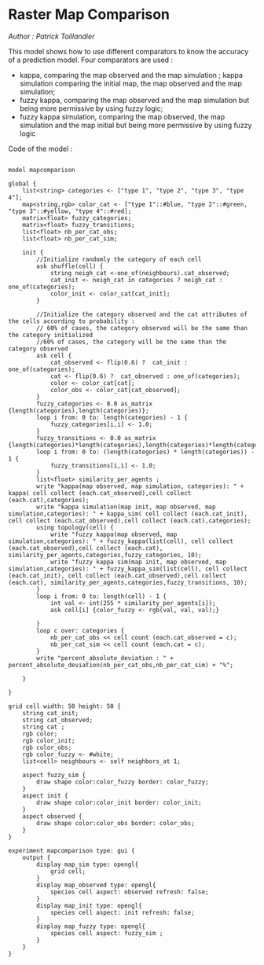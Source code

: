[//]: # (keyword|operator_in)
[//]: # (keyword|operator_as_matrix)
[//]: # (keyword|operator_kappa)
[//]: # (keyword|operator_kappa_sim)
[//]: # (keyword|operator_fuzzy_kappa)
[//]: # (keyword|operator_fuzzy_kappa_sim)
[//]: # (keyword|operator_percent_absolute_deviation)
[//]: # (keyword|statement_put)
[//]: # (keyword|statement_using)
[//]: # (keyword|type_matrix)
[//]: # (keyword|type_topology)
[//]: # (keyword|concept_grid)
[//]: # (keyword|concept_comparison)
[//]: # (keyword|concept_raster)
[//]: # (keyword|concept_statistic)
# Raster Map Comparison


_Author : Patrick Taillandier_

This model shows how to use different comparators to know the accuracy of a prediction model. Four comparators are used :
- kappa, comparing the map observed and the map simulation ; kappa simulation comparing the initial map, the map observed and the map simulation;
- fuzzy kappa, comparing the map observed and the map simulation but being more permissive by using fuzzy logic;
- fuzzy kappa simulation, comparing the map observed, the map simulation and the map initial but being more permissive by using fuzzy logic


Code of the model : 

```

model mapcomparison

global {
	list<string> categories <- ["type 1", "type 2", "type 3", "type 4"];
	map<string,rgb> color_cat <- ["type 1"::#blue, "type 2"::#green, "type 3"::#yellow, "type 4"::#red];
	matrix<float> fuzzy_categories;
	matrix<float> fuzzy_transitions;
	list<float> nb_per_cat_obs;
	list<float> nb_per_cat_sim;
	 
	init {
		//Initialize randomly the category of each cell
		ask shuffle(cell) {
			string neigh_cat <-one_of(neighbours).cat_observed;
			cat_init <- neigh_cat in categories ? neigh_cat : one_of(categories);
			color_init <- color_cat[cat_init];
		}
		
		//Initialize the category observed and the cat attributes of the cells according to probability : 
		// 60% of cases, the category observed will be the same than the category initialized
		//60% of cases, the category will be the same than the category observed
		ask cell {
			cat_observed <- flip(0.6) ?  cat_init : one_of(categories);
			cat <- flip(0.6) ?  cat_observed : one_of(categories);
			color <- color_cat[cat];
			color_obs <- color_cat[cat_observed];
		}
		fuzzy_categories <- 0.0 as_matrix {length(categories),length(categories)};
		loop i from: 0 to: length(categories) - 1 {
			fuzzy_categories[i,i] <- 1.0;
		}
		fuzzy_transitions <- 0.0 as_matrix {length(categories)*length(categories),length(categories)*length(categories)};
		loop i from: 0 to: (length(categories) * length(categories)) - 1 {
			fuzzy_transitions[i,i] <- 1.0;	
		}
		list<float> similarity_per_agents ;
		write "kappa(map observed, map simulation, categories): " + kappa( cell collect (each.cat_observed),cell collect (each.cat),categories);
		write "kappa simulation(map init, map observed, map simulation,categories): " + kappa_sim( cell collect (each.cat_init), cell collect (each.cat_observed),cell collect (each.cat),categories);
		using topology(cell) {
			write "fuzzy kappa(map observed, map simulation,categories): " + fuzzy_kappa(list(cell), cell collect (each.cat_observed),cell collect (each.cat), similarity_per_agents,categories,fuzzy_categories, 10);
			write "fuzzy kappa sim(map init, map observed, map simulation,categories): " + fuzzy_kappa_sim(list(cell), cell collect (each.cat_init), cell collect (each.cat_observed),cell collect (each.cat), similarity_per_agents,categories,fuzzy_transitions, 10);
		}
		loop i from: 0 to: length(cell) - 1 {
			int val <- int(255 * similarity_per_agents[i]);
			ask cell[i] {color_fuzzy <- rgb(val, val, val);}
			
		}
		loop c over: categories {
			nb_per_cat_obs << cell count (each.cat_observed = c);
			nb_per_cat_sim << cell count (each.cat = c); 
		}
		write "percent_absolute_deviation : " + percent_absolute_deviation(nb_per_cat_obs,nb_per_cat_sim) + "%";
		
	}
	
}

grid cell width: 50 height: 50 {
	string cat_init;
	string cat_observed;
	string cat ;
	rgb color;
	rgb color_init;
	rgb color_obs;
	rgb color_fuzzy <- #white;
	list<cell> neighbours <- self neighbors_at 1;
	
	aspect fuzzy_sim {
		draw shape color:color_fuzzy border: color_fuzzy;
	}
	aspect init {
		draw shape color:color_init border: color_init;
	}
	aspect observed {
		draw shape color:color_obs border: color_obs;
	}
}

experiment mapcomparison type: gui {
	output {
		display map_sim type: opengl{
			grid cell;
		}
		display map_observed type: opengl{
			species cell aspect: observed refresh: false;
		}
		display map_init type: opengl{
			species cell aspect: init refresh: false;
		}
		display map_fuzzy type: opengl{
			species cell aspect: fuzzy_sim ;
		}
	}
}

```
